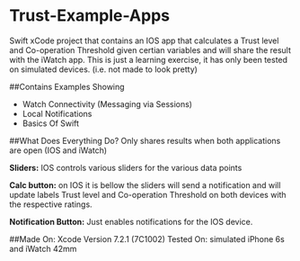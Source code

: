 # Trust-Example-Apps
Swift xCode project that contains an IOS app that calculates a Trust level and Co-operation Threshold given certian variables and will share the result with the iWatch app. This is just a learning exercise, it has only been tested on simulated devices. (i.e. not made to look pretty)

##Contains Examples Showing
- Watch Connectivity (Messaging via Sessions) 
- Local Notifications
- Basics Of Swift

##What Does Everything Do?
Only shares results when both applications are open (IOS and iWatch)

**Sliders:** IOS controls various sliders for the various data points

**Calc button:** on IOS it is bellow the sliders will send a notification and will update labels Trust level and Co-operation Threshold on both devices with the respective ratings. 

**Notification Button:** Just enables notifications for the IOS device. 

##Made On:
Xcode Version 7.2.1 (7C1002)
Tested On: simulated iPhone 6s and iWatch 42mm 




